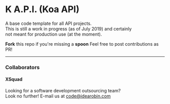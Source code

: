 # K A.P.I. (Koa API)
A base code template for all API projects.  
This is still a work in progress (as of July 2019) and certainly  
not meant for production use (at the moment).

**Fork** this repo if you're missing a **spoon**
Feel free to post contributions as PR!  

---

### Collaborators
#### XSquad

Looking for a software development outsourcing team?  
Look no further! E-mail us at code@idearobin.com
